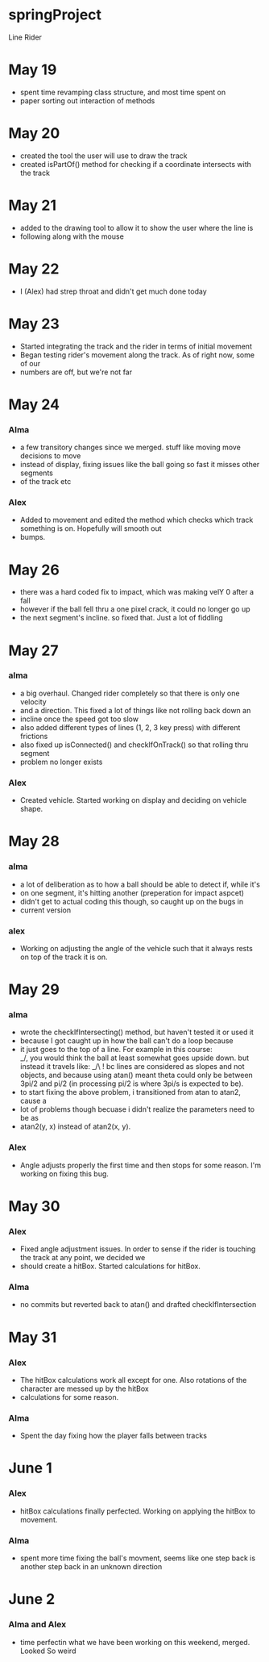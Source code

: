 # springProject
Line Rider

# May 19
+ spent time revamping class structure, and most time spent on
+ paper sorting out interaction of methods

# May 20
+ created the tool the user will use to draw the track
+ created isPartOf() method for checking if a coordinate intersects with the track

# May 21
+ added to the drawing tool to allow it to show the user where the line is
+ following along with the mouse

# May 22
+ I (Alex) had strep throat and didn't get much done today

# May 23
+ Started integrating the track and the rider in terms of initial movement
+ Began testing rider's movement along the track. As of right now, some of our
+ numbers are off, but we're not far

# May 24
### Alma
+ a few transitory changes since we merged. stuff like moving move decisions to move
+ instead of display, fixing issues like the ball going so fast it misses other segments
+ of the track etc
### Alex
+ Added to movement and edited the method which checks which track something is on. Hopefully will smooth out
+ bumps.

# May 26

+ there was a hard coded fix to impact, which was making velY 0 after a fall
+ however if the ball fell thru a one pixel crack, it could no longer go up
+ the next segment's incline. so fixed that. Just a lot of fiddling


# May 27
### alma
+ a big overhaul. Changed rider completely so that there is only one velocity
+ and a direction. This fixed a lot of things like not rolling back down an
+ incline once the speed got too slow
+ also added different types of lines (1, 2, 3 key press) with different frictions
+ also fixed up isConnected() and checkIfOnTrack() so that rolling thru segment
+ problem no longer exists
### Alex
+ Created vehicle. Started working on display and deciding on vehicle shape.

# May 28
### alma
+ a lot of deliberation as to how a ball should be able to detect if, while it's
+ on one segment, it's hitting another (preperation for impact aspcet)
+ didn't get to actual coding this though, so caught up on the bugs in
+ current version
### alex
+ Working on adjusting the angle of the vehicle such that it always rests on top of the track it is on.

# May 29
### alma
+ wrote the checkIfIntersecting() method, but haven't tested it or used it
+ because I got caught up in how the ball can't do a loop because
+ it just goes to the top of a line. For example in this course:
   \
 \_/, you would think the ball at least somewhat goes upside down. but instead
 it travels like: \_/\ ! bc lines are considered as slopes and not objects, and because
 using atan() meant theta could only be between 3pi/2 and pi/2 (in processing pi/2 is where 3pi/s is expected to be).
+ to start fixing the above problem, i transitioned from atan to atan2, cause a
+ lot of problems though becuase i didn't realize the parameters need to be as
+ atan2(y, x) instead of atan2(x, y).
### Alex
+ Angle adjusts properly the first time and then stops for some reason. I'm working on fixing this bug.

# May 30
### Alex
+ Fixed angle adjustment issues. In order to sense if the rider is touching the track at any point, we decided we
+ should create a hitBox. Started calculations for hitBox.
### Alma
+ no commits but reverted back to atan() and drafted checkIfIntersection
# May 31
### Alex
+ The hitBox calculations work all except for one. Also rotations of the character are messed up by the hitBox
+ calculations for some reason.
### Alma
+ Spent the day fixing how the player falls between tracks
# June 1
### Alex
+ hitBox calculations finally perfected. Working on applying the hitBox to movement.
### Alma
+ spent more time fixing the ball's movment, seems like one step back is another step back 
in an unknown direction
# June 2
### Alma and Alex
+ time perfectin what we have been working on this weekend, merged. Looked So weird
